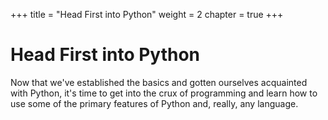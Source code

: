 +++
title = "Head First into Python"
weight = 2
chapter = true
+++

# Head First into Python

Now that we've established the basics and gotten ourselves acquainted with Python, it's time to get into the crux of programming and learn how to use some of the primary features of Python and, really, any language.